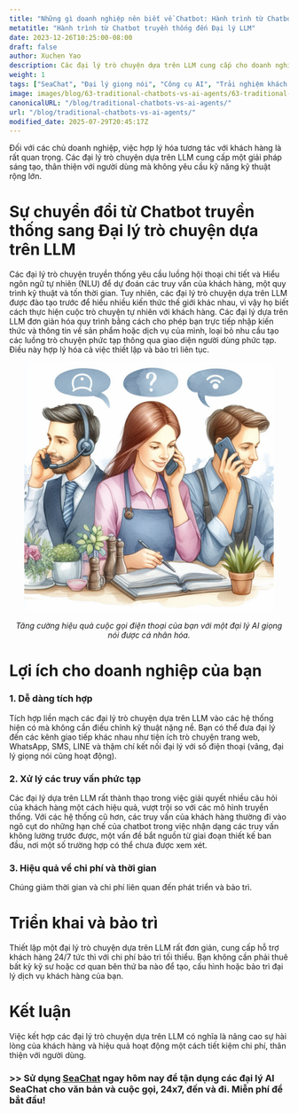 ```yaml
---
title: "Những gì doanh nghiệp nên biết về Chatbot: Hành trình từ Chatbot truyền thống đến Đại lý LLM"
metatitle: "Hành trình từ Chatbot truyền thống đến Đại lý LLM"
date: 2023-12-26T10:25:00-08:00
draft: false
author: Xuchen Yao
description: Các đại lý trò chuyện dựa trên LLM cung cấp cho doanh nghiệp một giải pháp dễ dàng, hiệu quả cho các tương tác với khách hàng, không yêu cầu kỹ năng kỹ thuật phức tạp và tích hợp liền mạch với các hệ thống hiện có.
weight: 1
tags: ["SeaChat", "Đại lý giọng nói", "Công cụ AI", "Trải nghiệm khách hàng"]
image: images/blog/63-traditional-chatbots-vs-ai-agents/63-traditional-chatbots-vs-ai-agents.png
canonicalURL: "/blog/traditional-chatbots-vs-ai-agents/"
url: "/blog/traditional-chatbots-vs-ai-agents/"
modified_date: 2025-07-29T20:45:17Z
---
```


Đối với các chủ doanh nghiệp, việc hợp lý hóa tương tác với khách hàng là rất quan trọng. Các đại lý trò chuyện dựa trên LLM cung cấp một giải pháp sáng tạo, thân thiện với người dùng mà không yêu cầu kỹ năng kỹ thuật rộng lớn.

# **Sự chuyển đổi từ Chatbot truyền thống sang Đại lý trò chuyện dựa trên LLM**
Các đại lý trò chuyện truyền thống yêu cầu luồng hội thoại chi tiết và Hiểu ngôn ngữ tự nhiên (NLU) để dự đoán các truy vấn của khách hàng, một quy trình kỹ thuật và tốn thời gian. Tuy nhiên, các đại lý trò chuyện dựa trên LLM được đào tạo trước để hiểu nhiều kiến thức thế giới khác nhau, vì vậy họ biết cách thực hiện cuộc trò chuyện tự nhiên với khách hàng. Các đại lý dựa trên LLM đơn giản hóa quy trình bằng cách cho phép bạn trực tiếp nhập kiến thức và thông tin về sản phẩm hoặc dịch vụ của mình, loại bỏ nhu cầu tạo các luồng trò chuyện phức tạp thông qua giao diện người dùng phức tạp. Điều này hợp lý hóa cả việc thiết lập và bảo trì liên tục.

<center>
<img height="450px" src="/images/blog/50x-all-seachat-agents/transfer-to-and-from-ai-agent.jpeg" alt="Tăng cường hiệu quả cuộc gọi điện thoại của bạn với một đại lý AI giọng nói được cá nhân hóa."/>

*Tăng cường hiệu quả cuộc gọi điện thoại của bạn với một đại lý AI giọng nói được cá nhân hóa.*
</center>

# **Lợi ích cho doanh nghiệp của bạn**
### 1. **Dễ dàng tích hợp**
Tích hợp liền mạch các đại lý trò chuyện dựa trên LLM vào các hệ thống hiện có mà không cần điều chỉnh kỹ thuật nặng nề. Bạn có thể đưa đại lý đến các kênh giao tiếp khác nhau như tiện ích trò chuyện trang web, WhatsApp, SMS, LINE và thậm chí kết nối đại lý với số điện thoại (vâng, đại lý giọng nói cũng hoạt động).

### 2. **Xử lý các truy vấn phức tạp**
Các đại lý dựa trên LLM rất thành thạo trong việc giải quyết nhiều câu hỏi của khách hàng một cách hiệu quả, vượt trội so với các mô hình truyền thống. Với các hệ thống cũ hơn, các truy vấn của khách hàng thường đi vào ngõ cụt do những hạn chế của chatbot trong việc nhận dạng các truy vấn không lường trước được, một vấn đề bắt nguồn từ giai đoạn thiết kế ban đầu, nơi một số trường hợp có thể chưa được xem xét.

### 3. **Hiệu quả về chi phí và thời gian**
Chúng giảm thời gian và chi phí liên quan đến phát triển và bảo trì.

# **Triển khai và bảo trì**
Thiết lập một đại lý trò chuyện dựa trên LLM rất đơn giản, cung cấp hỗ trợ khách hàng 24/7 tức thì với chi phí bảo trì tối thiểu. Bạn không cần phải thuê bất kỳ kỹ sư hoặc cơ quan bên thứ ba nào để tạo, cấu hình hoặc bảo trì đại lý dịch vụ khách hàng của bạn.

# **Kết luận**
Việc kết hợp các đại lý trò chuyện dựa trên LLM có nghĩa là nâng cao sự hài lòng của khách hàng và hiệu quả hoạt động một cách tiết kiệm chi phí, thân thiện với người dùng.

### >> Sử dụng [SeaChat](https://chat.seasalt.ai/?utm_source=blog) ngay hôm nay để tận dụng các đại lý AI SeaChat cho văn bản và cuộc gọi, 24x7, đến và đi. Miễn phí để bắt đầu!


